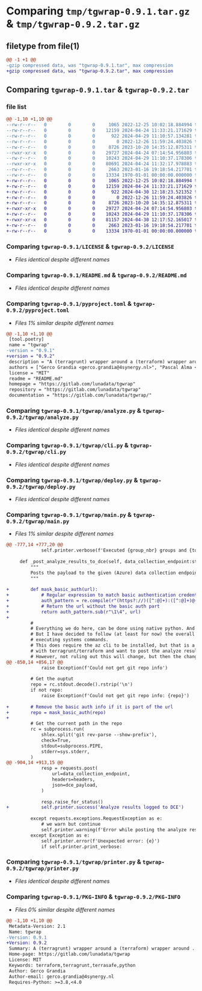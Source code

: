 # Comparing `tmp/tgwrap-0.9.1.tar.gz` & `tmp/tgwrap-0.9.2.tar.gz`

## filetype from file(1)

```diff
@@ -1 +1 @@
-gzip compressed data, was "tgwrap-0.9.1.tar", max compression
+gzip compressed data, was "tgwrap-0.9.2.tar", max compression
```

## Comparing `tgwrap-0.9.1.tar` & `tgwrap-0.9.2.tar`

### file list

```diff
@@ -1,10 +1,10 @@
--rw-r--r--   0        0        0     1065 2022-12-25 10:02:18.884994 tgwrap-0.9.1/LICENSE
--rw-r--r--   0        0        0    12159 2024-04-24 11:33:21.171629 tgwrap-0.9.1/README.md
--rw-r--r--   0        0        0      922 2024-04-29 11:10:57.134281 tgwrap-0.9.1/pyproject.toml
--rw-r--r--   0        0        0        0 2022-12-26 11:59:24.403826 tgwrap-0.9.1/tgwrap/__init__.py
--rw-r--r--   0        0        0     8726 2023-10-20 14:35:12.875311 tgwrap-0.9.1/tgwrap/analyze.py
--rwxr-xr-x   0        0        0    29727 2024-04-24 07:14:54.956803 tgwrap-0.9.1/tgwrap/cli.py
--rw-r--r--   0        0        0    10243 2024-04-29 11:10:37.178306 tgwrap-0.9.1/tgwrap/deploy.py
--rwxr-xr-x   0        0        0    80691 2024-04-24 11:32:17.978883 tgwrap-0.9.1/tgwrap/main.py
--rw-r--r--   0        0        0     2663 2023-01-16 19:18:54.217701 tgwrap-0.9.1/tgwrap/printer.py
--rw-r--r--   0        0        0    13334 1970-01-01 00:00:00.000000 tgwrap-0.9.1/PKG-INFO
+-rw-r--r--   0        0        0     1065 2022-12-25 10:02:18.884994 tgwrap-0.9.2/LICENSE
+-rw-r--r--   0        0        0    12159 2024-04-24 11:33:21.171629 tgwrap-0.9.2/README.md
+-rw-r--r--   0        0        0      922 2024-04-30 12:18:23.521352 tgwrap-0.9.2/pyproject.toml
+-rw-r--r--   0        0        0        0 2022-12-26 11:59:24.403826 tgwrap-0.9.2/tgwrap/__init__.py
+-rw-r--r--   0        0        0     8726 2023-10-20 14:35:12.875311 tgwrap-0.9.2/tgwrap/analyze.py
+-rwxr-xr-x   0        0        0    29727 2024-04-24 07:14:54.956803 tgwrap-0.9.2/tgwrap/cli.py
+-rw-r--r--   0        0        0    10243 2024-04-29 11:10:37.178306 tgwrap-0.9.2/tgwrap/deploy.py
+-rwxr-xr-x   0        0        0    81157 2024-04-30 12:17:52.165017 tgwrap-0.9.2/tgwrap/main.py
+-rw-r--r--   0        0        0     2663 2023-01-16 19:18:54.217701 tgwrap-0.9.2/tgwrap/printer.py
+-rw-r--r--   0        0        0    13334 1970-01-01 00:00:00.000000 tgwrap-0.9.2/PKG-INFO
```

### Comparing `tgwrap-0.9.1/LICENSE` & `tgwrap-0.9.2/LICENSE`

 * *Files identical despite different names*

### Comparing `tgwrap-0.9.1/README.md` & `tgwrap-0.9.2/README.md`

 * *Files identical despite different names*

### Comparing `tgwrap-0.9.1/pyproject.toml` & `tgwrap-0.9.2/pyproject.toml`

 * *Files 1% similar despite different names*

```diff
@@ -1,10 +1,10 @@
 [tool.poetry]
 name = "tgwrap"
-version = "0.9.1"
+version = "0.9.2"
 description = "A (terragrunt) wrapper around a (terraform) wrapper around ...."
 authors = ["Gerco Grandia <gerco.grandia@4synergy.nl>", "Pascal Alma <pascal.alma@4synergy.nl>"]
 license = "MIT"
 readme = "README.md"
 homepage = "https://gitlab.com/lunadata/tgwrap"
 repository = "https://gitlab.com/lunadata/tgwrap"
 documentation = "https://gitlab.com/lunadata/tgwrap/"
```

### Comparing `tgwrap-0.9.1/tgwrap/analyze.py` & `tgwrap-0.9.2/tgwrap/analyze.py`

 * *Files identical despite different names*

### Comparing `tgwrap-0.9.1/tgwrap/cli.py` & `tgwrap-0.9.2/tgwrap/cli.py`

 * *Files identical despite different names*

### Comparing `tgwrap-0.9.1/tgwrap/deploy.py` & `tgwrap-0.9.2/tgwrap/deploy.py`

 * *Files identical despite different names*

### Comparing `tgwrap-0.9.1/tgwrap/main.py` & `tgwrap-0.9.2/tgwrap/main.py`

 * *Files 1% similar despite different names*

```diff
@@ -777,14 +777,20 @@
             self.printer.verbose(f'Executed {group_nbr} groups and {total_items} steps')
 
     def _post_analyze_results_to_dce(self, data_collection_endpoint:str, payload:object):
         """
         Posts the payload to the given (Azure) data collection endpoint
         """
 
+        def mask_basic_auth(url):
+            # Regular expression to match basic authentication credentials in URL
+            auth_pattern = re.compile(r"(https?://)([^:@]+):([^:@]+)@(.+)")
+            # Return the url without the basic auth part
+            return auth_pattern.sub(r"\1\4", url)
+
         #
         # Everything we do here, can be done using native python. And probably this is preferable as well.
         # But I have decided to follow (at least for now) the overall approach of the app and that is
         # executing systems commands.
         # This does require the az cli to be installed, but that is a fair assumption if you are working
         # with terragrunt/terraform and want to post the analyze results to a Data Collection Endpoint.
         # However, not ruling out this will change, but then the change should be transparant.
@@ -850,14 +856,17 @@
             raise Exception(f'Could not get git repo info')
         
         # Get the ouptut
         repo = rc.stdout.decode().rstrip('\n')
         if not repo:
             raise Exception(f'Could not get git repo info: {repo}')
 
+        # Remove the basic auth info if it is part of the url
+        repo = mask_basic_auth(repo)
+
         # Get the current path in the repo
         rc = subprocess.run(
             shlex.split('git rev-parse --show-prefix'),
             check=True,
             stdout=subprocess.PIPE,
             stderr=sys.stderr,
         )
@@ -904,14 +913,15 @@
             resp = requests.post(
                 url=data_collection_endpoint,
                 headers=headers,
                 json=dce_payload,
             )
 
             resp.raise_for_status()
+            self.printer.success('Analyze results logged to DCE')
 
         except requests.exceptions.RequestException as e:
             # we warn but continue
             self.printer.warning(f'Error while posting the analyze results ({type(e)}): {e}')
         except Exception as e:
             self.printer.error(f'Unexpected error: {e}')
             if self.printer.print_verbose:
```

### Comparing `tgwrap-0.9.1/tgwrap/printer.py` & `tgwrap-0.9.2/tgwrap/printer.py`

 * *Files identical despite different names*

### Comparing `tgwrap-0.9.1/PKG-INFO` & `tgwrap-0.9.2/PKG-INFO`

 * *Files 0% similar despite different names*

```diff
@@ -1,10 +1,10 @@
 Metadata-Version: 2.1
 Name: tgwrap
-Version: 0.9.1
+Version: 0.9.2
 Summary: A (terragrunt) wrapper around a (terraform) wrapper around ....
 Home-page: https://gitlab.com/lunadata/tgwrap
 License: MIT
 Keywords: terraform,terragrunt,terrasafe,python
 Author: Gerco Grandia
 Author-email: gerco.grandia@4synergy.nl
 Requires-Python: >=3.8,<4.0
```

